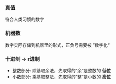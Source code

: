 
### 真值

符合人类习惯的数字

### 机器数

数字实际存储到机器里的形式，正负号需要被 ”数字化“

### 十进制 -> r进制

- 整数部分: 除基取余法，先取得的”余“是整数的 __低位__
- 小数部分: 乘基取整法，先取得的”整“是小数的 __高位__







